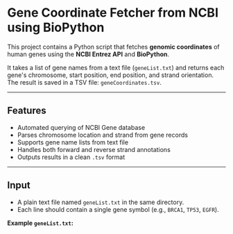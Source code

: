 # Gene Coordinate Fetcher from NCBI using BioPython

This project contains a Python script that fetches **genomic coordinates** of human genes using the **NCBI Entrez API** and **BioPython**.

It takes a list of gene names from a text file (`geneList.txt`) and returns each gene's chromosome, start position, end position, and strand orientation. The result is saved in a TSV file: `geneCoordinates.tsv`.

---

## Features

- Automated querying of NCBI Gene database
- Parses chromosome location and strand from gene records
- Supports gene name lists from text file
- Handles both forward and reverse strand annotations
- Outputs results in a clean `.tsv` format

---

## Input

- A plain text file named `geneList.txt` in the same directory.
- Each line should contain a single gene symbol (e.g., `BRCA1`, `TP53`, `EGFR`).

**Example `geneList.txt`:**
